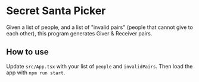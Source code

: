 # Secret Santa Picker

Given a list of people, and a list of "invalid pairs" (people that cannot give to each other), this program generates Giver & Receiver pairs.

## How to use

Update `src/App.tsx` with your list of `people` and `invalidPairs`. Then load the app with `npm run start`.
